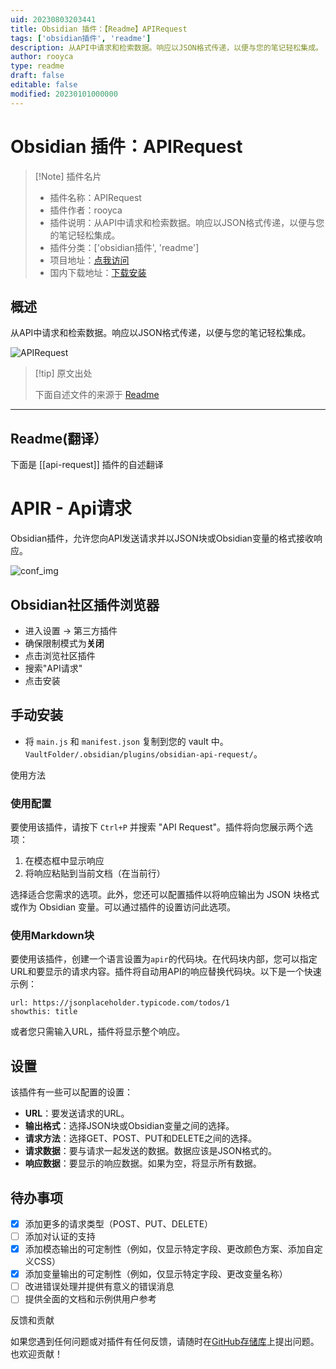```yaml
---
uid: 20230803203441
title: Obsidian 插件：【Readme】APIRequest
tags: ['obsidian插件', 'readme']
description: 从API中请求和检索数据。响应以JSON格式传递，以便与您的笔记轻松集成。
author: rooyca
type: readme
draft: false
editable: false
modified: 20230101000000
---
```


# Obsidian 插件：APIRequest

> [!Note] 插件名片
> - 插件名称：APIRequest
> - 插件作者：rooyca
> - 插件说明：从API中请求和检索数据。响应以JSON格式传递，以便与您的笔记轻松集成。
> - 插件分类：['obsidian插件', 'readme']
> - 项目地址：[点我访问](https://github.com/Rooyca/obsidian-api-request)
> - 国内下载地址：[下载安装](https://pkmer.cn/products/plugin/pluginMarket/?api-request)

## 概述

从API中请求和检索数据。响应以JSON格式传递，以便与您的笔记轻松集成。

![APIRequest](https://cdn.pkmer.cn/covers/api-request.png!pkmer)

> [!tip] 原文出处
> 
>下面自述文件的来源于 [Readme](https://ghproxy.net/https://raw.githubusercontent.com/Rooyca/obsidian-api-request/master/README.md)
> 

---

## Readme(翻译）

下面是 [[api-request]] 插件的自述翻译


# APIR - Api请求

Obsidian插件，允许您向API发送请求并以JSON块或Obsidian变量的格式接收响应。

![conf_img](config_img.png)

## Obsidian社区插件浏览器

- 进入设置 -> 第三方插件
- 确保限制模式为**关闭**
- 点击浏览社区插件
- 搜索"API请求"
- 点击安装

## 手动安装

- 将 `main.js` 和 `manifest.json` 复制到您的 vault 中。`VaultFolder/.obsidian/plugins/obsidian-api-request/`。

使用方法

### 使用配置

要使用该插件，请按下 `Ctrl+P` 并搜索 "API Request"。插件将向您展示两个选项：

1. 在模态框中显示响应
2. 将响应粘贴到当前文档（在当前行）

选择适合您需求的选项。此外，您还可以配置插件以将响应输出为 JSON 块格式或作为 Obsidian 变量。可以通过插件的设置访问此选项。

### 使用Markdown块

要使用该插件，创建一个语言设置为`apir`的代码块。在代码块内部，您可以指定URL和要显示的请求内容。插件将自动用API的响应替换代码块。以下是一个快速示例：

```apir
url: https://jsonplaceholder.typicode.com/todos/1
showthis: title
```

或者您只需输入URL，插件将显示整个响应。

## 设置

该插件有一些可以配置的设置：

- **URL**：要发送请求的URL。
- **输出格式**：选择JSON块或Obsidian变量之间的选择。
- **请求方法**：选择GET、POST、PUT和DELETE之间的选择。
- **请求数据**：要与请求一起发送的数据。数据应该是JSON格式的。
- **响应数据**：要显示的响应数据。如果为空，将显示所有数据。

## 待办事项

- [x] 添加更多的请求类型（POST、PUT、DELETE）
- [ ] 添加对认证的支持
- [x] 添加模态输出的可定制性（例如，仅显示特定字段、更改颜色方案、添加自定义CSS）
- [x] 添加变量输出的可定制性（例如，仅显示特定字段、更改变量名称）
- [ ] 改进错误处理并提供有意义的错误消息
- [ ] 提供全面的文档和示例供用户参考

反馈和贡献

如果您遇到任何问题或对插件有任何反馈，请随时在[GitHub存储库](https://github.com/Rooyca/obsidian-api-request)上提出问题。也欢迎贡献！



